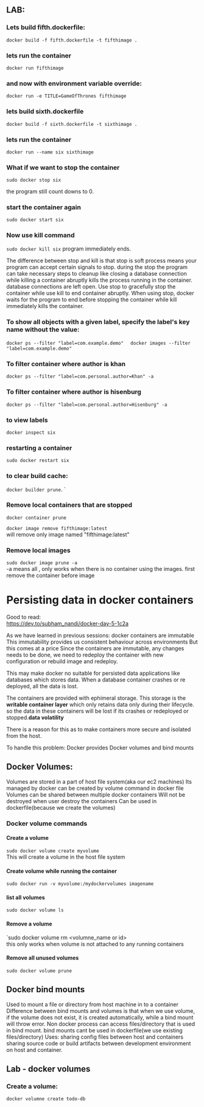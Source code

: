 

## LAB:

### Lets build fifth.dockerfile:  
`docker build -f fifth.dockerfile -t fifthimage .`  

### lets run the container
`docker run fifthimage`

### and now with environment variable override:
`docker run -e TITLE=GameOfThrones fifthimage`  

### lets build sixth.dockerfile
`docker build -f sixth.dockerfile -t sixthimage .`  

### lets run the container
`docker run --name six sixthimage`

### What if we want to stop the container
`sudo docker stop six`

the program still count downs to 0.  

### start the container again  
`sudo docker start six`

### Now use kill command 
`sudo docker kill six`
program immediately ends.

The difference between stop and kill is that stop is soft process
means your program can accept certain signals to stop. during the stop
the program can take necessary steps to cleanup like closing a database connection
while killing a container abruptly kills the process running in the container.
database connections are left open.
Use stop to gracefully stop the container while use kill to end container abruptly.
When using stop, docker waits for the program to end before stopping the container
while kill immediately kills the container.

### To show all objects with a given label, specify the label's key name without the value:  
`docker ps --filter "label=com.example.demo"  `
`docker images --filter "label=com.example.demo"  `

### To filter container where author is khan  
`docker ps --filter "label=com.personal.author=Khan" -a`

### To filter container where author is hisenburg  
`docker ps --filter "label=com.personal.author=Hisenburg" -a`  

### to view labels  
`docker inspect six`  

### restarting a container  
`sudo docker restart six`

### to clear build cache:
`docker builder prune`.
`
### Remove local containers that are stopped
`docker container prune`

`docker image remove fifthimage:latest`    
will remove only image named "fifthimage:latest"    

### Remove local images  
`sudo docker image prune -a`  
-a means all , only works when there is no container using the images. first
remove the container before image



# Persisting data in docker containers

Good to read:  
https://dev.to/subham_nandi/docker-day-5-1c2a

As we have learned in previous sessions:
docker containers are immutable
This immutability provides us consistent behaviour across environments
But this comes at a price
Since the containers are immutable, any changes needs to be done, we need to
redeploy the container with new configuration or rebuild image and redeploy.

This may make docker no suitable for persisted data applications
like databases which stores data.
When a database container crashes or re deployed, all the data is lost.

The containers are provided with ephimeral storage. This storage is the **writable
container layer** which only retains data only during their lifecycle. so the data
in these containers will be lost if its crashes or redeployed or stopped.**data volatility**

There is a reason for this as to make containers more secure and isolated from
the host.

To handle this problem:
Docker provides Docker volumes and bind mounts

## Docker Volumes:
Volumes are stored in a part of host file system(aka our ec2 machines)
Its managed by docker
can be created by volume command in docker file
Volumes can be shared between multiple docker containers
Will not be destroyed when user destroy the containers
Can be used in dockerfile(because we create the volumes)

### Docker volume commands

#### Create a volume
`sudo docker volume create myvolume`  
This will create a volume in the host file system

#### Create volume while running the container
`sudo docker run -v myvolume:/mydockervolumes imagename`

#### list all volumes
`sudo docker volume ls`  

#### Remove a volume
`sudo docker volume rm <volumne_name or id>  
this only works when volume is not attached to any running containers

#### Remove all unused volumes
`sudo docker volume prune`


## Docker bind mounts  
Used to mount a file or directory from host machine in to a container
Difference between bind mounts and volumes is that when we use volume, if the
volume does not exist, it is created automatically, while a bind mount will 
throw error. 
Non docker process can access files/directory that is used in bind mount.
bind mounts cant be used in dockerfile(we use existing files/directory)
Uses:
sharing config files between host and containers
sharing source code or build artifacts between development environment on host
and container.


## Lab - docker volumes

### Create a volume:
`docker volumne create todo-db`




